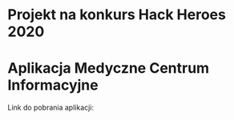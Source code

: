 # Projekt na konkurs Hack Heroes 2020
# Aplikacja Medyczne Centrum Informacyjne
Link do pobrania aplikacji: 
